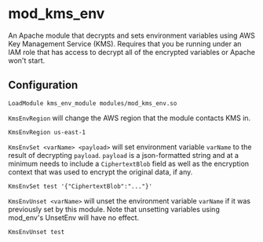 # mod_kms_env

An Apache module that decrypts and sets environment variables using AWS Key Management Service (KMS).  Requires that you be running under an IAM role that has access to decrypt all of the encrypted variables or Apache won't start.

## Configuration

    LoadModule kms_env_module modules/mod_kms_env.so

`KmsEnvRegion` will change the AWS region that the module contacts KMS in.

    KmsEnvRegion us-east-1

`KmsEnvSet <varName> <payload>` will set environment variable `varName` to the result of decrypting `payload`.  `payload` is a json-formatted string and at a minimum needs to include a `CiphertextBlob` field as well as the encryption context that was used to encrypt the original data, if any.

    KmsEnvSet test '{"CiphertextBlob":"..."}'

`KmsEnvUnset <varName>` will unset the environment variable `varName` if it was previously set by this module.  Note that unsetting variables using mod_env's UnsetEnv will have no effect.

    KmsEnvUnset test
